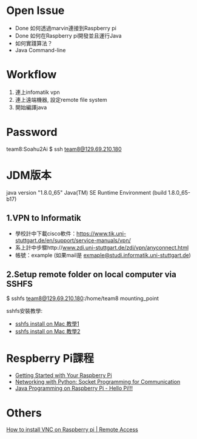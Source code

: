 # Open Issue
- Done 如何透過marvin連接到Raspberry pi
- Done 如何在Raspberry pi開發並且運行Java
- 如何實踐算法？
- Java Command-line

# Workflow
1. 連上infomatik vpn
2. 連上遠端機器, 設定remote file system
3. 開始編譯java


# Password
team8:Soahu2Ai
$ ssh team8@129.69.210.180

# JDM版本
java version "1.8.0_65"
Java(TM) SE Runtime Environment (build 1.8.0_65-b17)

## 1.VPN to Informatik
- 學校計中下載cisco軟件：https://www.tik.uni-stuttgart.de/en/support/service-manuals/vpn/
- 系上計中步驟http://www.zdi.uni-stuttgart.de/zdi/vpn/anyconnect.html
- 帳號：example (如果mail是 exmaple@studi.informatik.uni-stuttgart.de)

## 2.Setup remote folder on local computer via SSHFS
$ sshfs team8@129.69.210.180:/home/team8 mounting_point

sshfs安裝教學: 
- [sshfs install on Mac 教學1](https://medium.com/@tzhenghao/writing-remote-code-on-a-mac-with-sshfs-c62d64bf9ef9)
- [sshfs install on Mac 教學2](https://www.jianshu.com/p/c40d135db305)

# Respberry Pi課程
- [Getting Started with Your Raspberry Pi](https://www.futurelearn.com/courses/getting-started-with-your-raspberry-pi)
- [Networking with Python: Socket Programming for Communication](https://www.futurelearn.com/courses/networking-with-python-socket-programming-for-communication)
- [Java Programming on Raspberry Pi - Hello Pi!!!](https://youtu.be/lzeBrm2cGUQ)

# Others
[How to install VNC on Raspberry pi | Remote Access](https://www.youtube.com/watch?v=JZ1pdVVTMrw)
